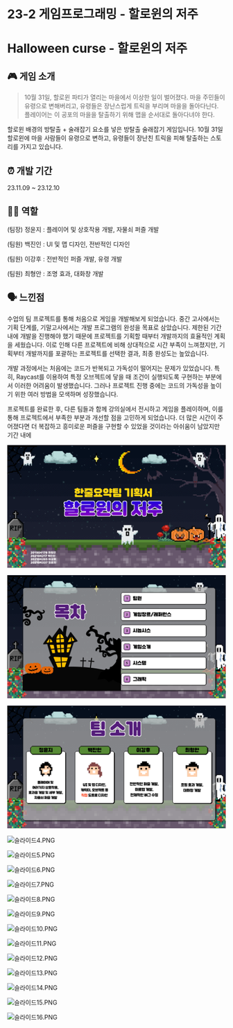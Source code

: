 # 23-2 게임프로그래밍 - 할로윈의 저주

# **Halloween curse - 할로윈의 저주**

## 🎮 게임 소개

> 10월 31일, 할로윈 파티가 열리는 마을에서 이상한 일이 벌어졌다. 마을 주민들이 유령으로 변해버리고, 유령들은 장난스럽게 트릭을 부리며 마을을 돌아다닌다. 플레이어는 이 공포의 마을을 탈출하기 위해 맵을 순서대로 돌아다녀야 한다.
> 

할로윈 배경의 방탈출 + 술래잡기 요소를 넣은 방탈출 술래잡기 게임입니다. 10월 31일 할로윈에 마을 사람들이 유령으로 변하고, 유령들이 장난친 트릭을 피해 탈출하는 스토리를 가지고 있습니다.

## ⏰ 개발 기간

23.11.09 ~ 23.12.10

## 👩‍💻 역할

(팀장) 정윤지 : 플레이어 및 상호작용 개발, 자물쇠 퍼즐 개발

(팀원) 백진인 : UI 및 맵 디자인, 전반적인 디자인

(팀원) 이강후 : 전반적인 퍼즐 개발, 유령 개발

(팀원) 최형안 : 조명 효과, 대화창 개발

## 🗣️ 느낀점

수업의 팀 프로젝트를 통해 처음으로 게임을 개발해보게 되었습니다. 중간 고사에서는 기획 단계를, 기말고사에서는 개발 프로그램의 완성을 목표로 삼았습니다. 제한된 기간 내에 개발을 진행해야 했기 때문에 프로젝트를 기획할 때부터 개발까지의 효율적인 계획을 세웠습니다. 이로 인해 다른 프로젝트에 비해 상대적으로 시간 부족이 느껴졌지만, 기획부터 개발까지를 포괄하는 프로젝트를 선택한 결과, 최종 완성도는 높았습니다. 

개발 과정에서는 처음에는 코드가 반복되고 가독성이 떨어지는 문제가 있었습니다. 특히, Raycast를 이용하여 특정 오브젝트에 닿을 때 조건이 실행되도록 구현하는 부분에서 이러한 어려움이 발생했습니다. 그러나 프로젝트 진행 중에는 코드의 가독성을 높이기 위한 여러 방법을 모색하며 성장했습니다.

프로젝트를 완료한 후, 다른 팀들과 함께 강의실에서 전시하고 게임을 플레이하며, 이를 통해 프로젝트에서 부족한 부분과 개선할 점을 고민하게 되었습니다. 더 많은 시간이 주어졌다면 더 복잡하고 흥미로운 퍼즐을 구현할 수 있었을 것이라는 아쉬움이 남았지만 기간 내에 

![슬라이드1.PNG](https://github.com/Yj621/Halloween-curse/blob/newmain/23-2%20%E1%84%80%E1%85%A6%E1%84%8B%E1%85%B5%E1%86%B7%E1%84%91%E1%85%B3%E1%84%85%E1%85%A9%E1%84%80%E1%85%B3%E1%84%85%E1%85%A2%E1%84%86%E1%85%B5%E1%86%BC%20-%20%E1%84%92%E1%85%A1%E1%86%AF%E1%84%85%E1%85%A9%E1%84%8B%E1%85%B1%E1%86%AB%E1%84%8B%E1%85%B4%20%E1%84%8C%E1%85%A5%E1%84%8C%E1%85%AE/img_00.png)

![슬라이드2.PNG](https://github.com/Yj621/Halloween-curse/blob/newmain/23-2%20%E1%84%80%E1%85%A6%E1%84%8B%E1%85%B5%E1%86%B7%E1%84%91%E1%85%B3%E1%84%85%E1%85%A9%E1%84%80%E1%85%B3%E1%84%85%E1%85%A2%E1%84%86%E1%85%B5%E1%86%BC%20-%20%E1%84%92%E1%85%A1%E1%86%AF%E1%84%85%E1%85%A9%E1%84%8B%E1%85%B1%E1%86%AB%E1%84%8B%E1%85%B4%20%E1%84%8C%E1%85%A5%E1%84%8C%E1%85%AE/img_01.png)

![슬라이드3.PNG](https://github.com/Yj621/Halloween-curse/blob/newmain/23-2%20%E1%84%80%E1%85%A6%E1%84%8B%E1%85%B5%E1%86%B7%E1%84%91%E1%85%B3%E1%84%85%E1%85%A9%E1%84%80%E1%85%B3%E1%84%85%E1%85%A2%E1%84%86%E1%85%B5%E1%86%BC%20-%20%E1%84%92%E1%85%A1%E1%86%AF%E1%84%85%E1%85%A9%E1%84%8B%E1%85%B1%E1%86%AB%E1%84%8B%E1%85%B4%20%E1%84%8C%E1%85%A5%E1%84%8C%E1%85%AE/img_02.png)

![슬라이드4.PNG](23-2%20%E1%84%80%E1%85%A6%E1%84%8B%E1%85%B5%E1%86%B7%E1%84%91%E1%85%B3%E1%84%85%E1%85%A9%E1%84%80%E1%85%B3%E1%84%85%E1%85%A2%E1%84%86%E1%85%B5%E1%86%BC%20-%20%E1%84%92%E1%85%A1%E1%86%AF%E1%84%85%E1%85%A9%E1%84%8B%E1%85%B1%E1%86%AB%E1%84%8B%E1%85%B4%20%E1%84%8C%E1%85%A5%E1%84%8C%E1%85%AE%20c3fba4c5e8914328a6949798657e271e/%25EC%258A%25AC%25EB%259D%25BC%25EC%259D%25B4%25EB%2593%259C4.png)

![슬라이드5.PNG](23-2%20%E1%84%80%E1%85%A6%E1%84%8B%E1%85%B5%E1%86%B7%E1%84%91%E1%85%B3%E1%84%85%E1%85%A9%E1%84%80%E1%85%B3%E1%84%85%E1%85%A2%E1%84%86%E1%85%B5%E1%86%BC%20-%20%E1%84%92%E1%85%A1%E1%86%AF%E1%84%85%E1%85%A9%E1%84%8B%E1%85%B1%E1%86%AB%E1%84%8B%E1%85%B4%20%E1%84%8C%E1%85%A5%E1%84%8C%E1%85%AE%20c3fba4c5e8914328a6949798657e271e/%25EC%258A%25AC%25EB%259D%25BC%25EC%259D%25B4%25EB%2593%259C5.png)

![슬라이드6.PNG](23-2%20%E1%84%80%E1%85%A6%E1%84%8B%E1%85%B5%E1%86%B7%E1%84%91%E1%85%B3%E1%84%85%E1%85%A9%E1%84%80%E1%85%B3%E1%84%85%E1%85%A2%E1%84%86%E1%85%B5%E1%86%BC%20-%20%E1%84%92%E1%85%A1%E1%86%AF%E1%84%85%E1%85%A9%E1%84%8B%E1%85%B1%E1%86%AB%E1%84%8B%E1%85%B4%20%E1%84%8C%E1%85%A5%E1%84%8C%E1%85%AE%20c3fba4c5e8914328a6949798657e271e/%25EC%258A%25AC%25EB%259D%25BC%25EC%259D%25B4%25EB%2593%259C6.png)

![슬라이드7.PNG](23-2%20%E1%84%80%E1%85%A6%E1%84%8B%E1%85%B5%E1%86%B7%E1%84%91%E1%85%B3%E1%84%85%E1%85%A9%E1%84%80%E1%85%B3%E1%84%85%E1%85%A2%E1%84%86%E1%85%B5%E1%86%BC%20-%20%E1%84%92%E1%85%A1%E1%86%AF%E1%84%85%E1%85%A9%E1%84%8B%E1%85%B1%E1%86%AB%E1%84%8B%E1%85%B4%20%E1%84%8C%E1%85%A5%E1%84%8C%E1%85%AE%20c3fba4c5e8914328a6949798657e271e/%25EC%258A%25AC%25EB%259D%25BC%25EC%259D%25B4%25EB%2593%259C7.png)

![슬라이드8.PNG](23-2%20%E1%84%80%E1%85%A6%E1%84%8B%E1%85%B5%E1%86%B7%E1%84%91%E1%85%B3%E1%84%85%E1%85%A9%E1%84%80%E1%85%B3%E1%84%85%E1%85%A2%E1%84%86%E1%85%B5%E1%86%BC%20-%20%E1%84%92%E1%85%A1%E1%86%AF%E1%84%85%E1%85%A9%E1%84%8B%E1%85%B1%E1%86%AB%E1%84%8B%E1%85%B4%20%E1%84%8C%E1%85%A5%E1%84%8C%E1%85%AE%20c3fba4c5e8914328a6949798657e271e/%25EC%258A%25AC%25EB%259D%25BC%25EC%259D%25B4%25EB%2593%259C8.png)

![슬라이드9.PNG](23-2%20%E1%84%80%E1%85%A6%E1%84%8B%E1%85%B5%E1%86%B7%E1%84%91%E1%85%B3%E1%84%85%E1%85%A9%E1%84%80%E1%85%B3%E1%84%85%E1%85%A2%E1%84%86%E1%85%B5%E1%86%BC%20-%20%E1%84%92%E1%85%A1%E1%86%AF%E1%84%85%E1%85%A9%E1%84%8B%E1%85%B1%E1%86%AB%E1%84%8B%E1%85%B4%20%E1%84%8C%E1%85%A5%E1%84%8C%E1%85%AE%20c3fba4c5e8914328a6949798657e271e/%25EC%258A%25AC%25EB%259D%25BC%25EC%259D%25B4%25EB%2593%259C9.png)

![슬라이드10.PNG](23-2%20%E1%84%80%E1%85%A6%E1%84%8B%E1%85%B5%E1%86%B7%E1%84%91%E1%85%B3%E1%84%85%E1%85%A9%E1%84%80%E1%85%B3%E1%84%85%E1%85%A2%E1%84%86%E1%85%B5%E1%86%BC%20-%20%E1%84%92%E1%85%A1%E1%86%AF%E1%84%85%E1%85%A9%E1%84%8B%E1%85%B1%E1%86%AB%E1%84%8B%E1%85%B4%20%E1%84%8C%E1%85%A5%E1%84%8C%E1%85%AE%20c3fba4c5e8914328a6949798657e271e/%25EC%258A%25AC%25EB%259D%25BC%25EC%259D%25B4%25EB%2593%259C10.png)

![슬라이드11.PNG](23-2%20%E1%84%80%E1%85%A6%E1%84%8B%E1%85%B5%E1%86%B7%E1%84%91%E1%85%B3%E1%84%85%E1%85%A9%E1%84%80%E1%85%B3%E1%84%85%E1%85%A2%E1%84%86%E1%85%B5%E1%86%BC%20-%20%E1%84%92%E1%85%A1%E1%86%AF%E1%84%85%E1%85%A9%E1%84%8B%E1%85%B1%E1%86%AB%E1%84%8B%E1%85%B4%20%E1%84%8C%E1%85%A5%E1%84%8C%E1%85%AE%20c3fba4c5e8914328a6949798657e271e/%25EC%258A%25AC%25EB%259D%25BC%25EC%259D%25B4%25EB%2593%259C11.png)

![슬라이드12.PNG](23-2%20%E1%84%80%E1%85%A6%E1%84%8B%E1%85%B5%E1%86%B7%E1%84%91%E1%85%B3%E1%84%85%E1%85%A9%E1%84%80%E1%85%B3%E1%84%85%E1%85%A2%E1%84%86%E1%85%B5%E1%86%BC%20-%20%E1%84%92%E1%85%A1%E1%86%AF%E1%84%85%E1%85%A9%E1%84%8B%E1%85%B1%E1%86%AB%E1%84%8B%E1%85%B4%20%E1%84%8C%E1%85%A5%E1%84%8C%E1%85%AE%20c3fba4c5e8914328a6949798657e271e/%25EC%258A%25AC%25EB%259D%25BC%25EC%259D%25B4%25EB%2593%259C12.png)

![슬라이드13.PNG](23-2%20%E1%84%80%E1%85%A6%E1%84%8B%E1%85%B5%E1%86%B7%E1%84%91%E1%85%B3%E1%84%85%E1%85%A9%E1%84%80%E1%85%B3%E1%84%85%E1%85%A2%E1%84%86%E1%85%B5%E1%86%BC%20-%20%E1%84%92%E1%85%A1%E1%86%AF%E1%84%85%E1%85%A9%E1%84%8B%E1%85%B1%E1%86%AB%E1%84%8B%E1%85%B4%20%E1%84%8C%E1%85%A5%E1%84%8C%E1%85%AE%20c3fba4c5e8914328a6949798657e271e/%25EC%258A%25AC%25EB%259D%25BC%25EC%259D%25B4%25EB%2593%259C13.png)

![슬라이드14.PNG](23-2%20%E1%84%80%E1%85%A6%E1%84%8B%E1%85%B5%E1%86%B7%E1%84%91%E1%85%B3%E1%84%85%E1%85%A9%E1%84%80%E1%85%B3%E1%84%85%E1%85%A2%E1%84%86%E1%85%B5%E1%86%BC%20-%20%E1%84%92%E1%85%A1%E1%86%AF%E1%84%85%E1%85%A9%E1%84%8B%E1%85%B1%E1%86%AB%E1%84%8B%E1%85%B4%20%E1%84%8C%E1%85%A5%E1%84%8C%E1%85%AE%20c3fba4c5e8914328a6949798657e271e/%25EC%258A%25AC%25EB%259D%25BC%25EC%259D%25B4%25EB%2593%259C14.png)

![슬라이드15.PNG](23-2%20%E1%84%80%E1%85%A6%E1%84%8B%E1%85%B5%E1%86%B7%E1%84%91%E1%85%B3%E1%84%85%E1%85%A9%E1%84%80%E1%85%B3%E1%84%85%E1%85%A2%E1%84%86%E1%85%B5%E1%86%BC%20-%20%E1%84%92%E1%85%A1%E1%86%AF%E1%84%85%E1%85%A9%E1%84%8B%E1%85%B1%E1%86%AB%E1%84%8B%E1%85%B4%20%E1%84%8C%E1%85%A5%E1%84%8C%E1%85%AE%20c3fba4c5e8914328a6949798657e271e/%25EC%258A%25AC%25EB%259D%25BC%25EC%259D%25B4%25EB%2593%259C15.png)

![슬라이드16.PNG](23-2%20%E1%84%80%E1%85%A6%E1%84%8B%E1%85%B5%E1%86%B7%E1%84%91%E1%85%B3%E1%84%85%E1%85%A9%E1%84%80%E1%85%B3%E1%84%85%E1%85%A2%E1%84%86%E1%85%B5%E1%86%BC%20-%20%E1%84%92%E1%85%A1%E1%86%AF%E1%84%85%E1%85%A9%E1%84%8B%E1%85%B1%E1%86%AB%E1%84%8B%E1%85%B4%20%E1%84%8C%E1%85%A5%E1%84%8C%E1%85%AE%20c3fba4c5e8914328a6949798657e271e/%25EC%258A%25AC%25EB%259D%25BC%25EC%259D%25B4%25EB%2593%259C16.png)
